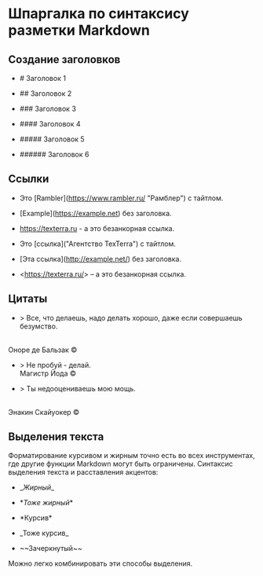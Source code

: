 # Шпаргалка по синтаксису разметки Markdown

## Создание заголовков

* \# Заголовок 1

* \## Заголовок 2

* \### Заголовок 3

* \#### Заголовок 4

* \##### Заголовок 5

* \###### Заголовок 6

## Ссылки

* Это \[Rambler](https://www.rambler.ru/ "Рамблер") с тайтлом.

* \[Example](https://example.net) без заголовка.

* https://texterra.ru - а это безанкорная ссылка.

* Это \[ссылка]("Агентство TexTerra") с тайтлом.

* \[Эта ссылка](http://example.net/) без заголовка.

* \<https://texterra.ru/&gt; – а это безанкорная ссылка.

## Цитаты

* \> Все, что делаешь, надо делать хорошо, даже если совершаешь безумство.
<br>
Оноре де Бальзак ©

* \> Не пробуй - делай.<br>
Магистр Йода ©

* \> Ты недооцениваешь мою мощь. 
<br>
Энакин Скайуокер ©

## Выделения текста
Форматирование курсивом и жирным точно есть во всех инструментах, где другие функции Markdown могут быть ограничены. Синтаксис выделения текста и расставления акцентов:

* \__Жирный__

* \**Тоже жирный**

* \*Курсив*

* \_Тоже курсив_

* \~~Зачеркнутый~~

Можно легко комбинировать эти способы выделения.